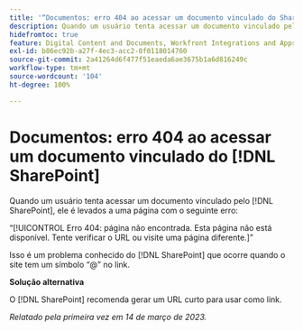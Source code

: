 ```yaml
---
title: '“Documentos: erro 404 ao acessar um documento vinculado do SharePoint”'
description: Quando um usuário tenta acessar um documento vinculado pelo SharePoint, ele é levado a uma página com um erro 404.
hidefromtoc: true
feature: Digital Content and Documents, Workfront Integrations and Apps
exl-id: b86ec92b-a27f-4ec3-acc2-0f0118014760
source-git-commit: 2a41264d6f477f51eaeda6ae3675b1a6d816249c
workflow-type: tm+mt
source-wordcount: '104'
ht-degree: 100%

---
```


# Documentos: erro 404 ao acessar um documento vinculado do [!DNL SharePoint]

<!--Requested article. This issue is on the WF and WFP TOCs.-->

Quando um usuário tenta acessar um documento vinculado pelo [!DNL SharePoint], ele é levados a uma página com o seguinte erro:

“[!UICONTROL Erro 404: página não encontrada. Esta página não está disponível. Tente verificar o URL ou visite uma página diferente.]”

Isso é um problema conhecido do [!DNL SharePoint] que ocorre quando o site tem um símbolo “@” no link.

**Solução alternativa**

O [!DNL SharePoint] recomenda gerar um URL curto para usar como link.

_Relatado pela primeira vez em 14 de março de 2023._
